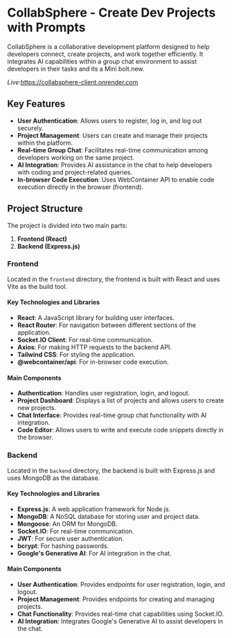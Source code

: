 # CollabSphere - Create Dev Projects with Prompts

CollabSphere is a collaborative development platform designed to help developers connect, create projects, and work together efficiently. It integrates AI capabilities within a group chat environment to assist developers in their tasks and its a Mini bolt.new.


*Live*:https://collabsphere-client.onrender.com
## Key Features

- **User Authentication**: Allows users to register, log in, and log out securely.
- **Project Management**: Users can create and manage their projects within the platform.
- **Real-time Group Chat**: Facilitates real-time communication among developers working on the same project.
- **AI Integration**: Provides AI assistance in the chat to help developers with coding and project-related queries.
- **In-browser Code Execution**: Uses WebContainer API to enable code execution directly in the browser (frontend).

## Project Structure

The project is divided into two main parts:

1. **Frontend (React)**
2. **Backend (Express.js)**

### Frontend

Located in the `frontend` directory, the frontend is built with React and uses Vite as the build tool.

#### Key Technologies and Libraries

- **React**: A JavaScript library for building user interfaces.
- **React Router**: For navigation between different sections of the application.
- **Socket.IO Client**: For real-time communication.
- **Axios**: For making HTTP requests to the backend API.
- **Tailwind CSS**: For styling the application.
- **@webcontainer/api**: For in-browser code execution.

#### Main Components

- **Authentication**: Handles user registration, login, and logout.
- **Project Dashboard**: Displays a list of projects and allows users to create new projects.
- **Chat Interface**: Provides real-time group chat functionality with AI integration.
- **Code Editor**: Allows users to write and execute code snippets directly in the browser.

### Backend

Located in the `backend` directory, the backend is built with Express.js and uses MongoDB as the database.

#### Key Technologies and Libraries

- **Express.js**: A web application framework for Node.js.
- **MongoDB**: A NoSQL database for storing user and project data.
- **Mongoose**: An ORM for MongoDB.
- **Socket.IO**: For real-time communication.
- **JWT**: For secure user authentication.
- **bcrypt**: For hashing passwords.
- **Google's Generative AI**: For AI integration in the chat.

#### Main Components

- **User Authentication**: Provides endpoints for user registration, login, and logout.
- **Project Management**: Provides endpoints for creating and managing projects.
- **Chat Functionality**: Provides real-time chat capabilities using Socket.IO.
- **AI Integration**: Integrates Google's Generative AI to assist developers in the chat.

